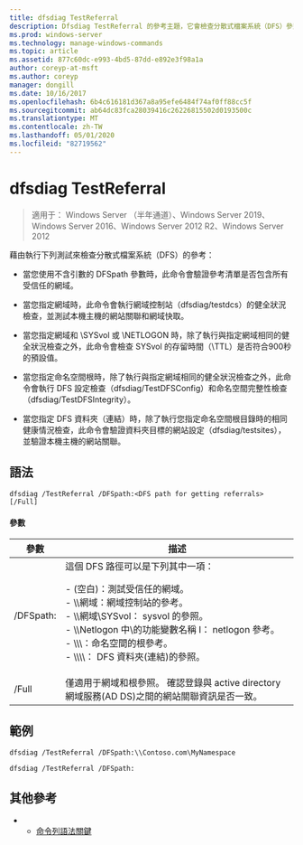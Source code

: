 ```yaml
---
title: dfsdiag TestReferral
description: Dfsdiag TestReferral 的參考主題，它會檢查分散式檔案系統（DFS）參照。
ms.prod: windows-server
ms.technology: manage-windows-commands
ms.topic: article
ms.assetid: 877c60dc-e993-4bd5-87dd-e892e3f98a1a
author: coreyp-at-msft
ms.author: coreyp
manager: dongill
ms.date: 10/16/2017
ms.openlocfilehash: 6b4c616181d367a8a95efe6484f74af0ff88cc5f
ms.sourcegitcommit: ab64dc83fca28039416c26226815502d0193500c
ms.translationtype: MT
ms.contentlocale: zh-TW
ms.lasthandoff: 05/01/2020
ms.locfileid: "82719562"
---
```

# <a name="dfsdiag-testreferral"></a>dfsdiag TestReferral

> 適用于： Windows Server （半年通道）、Windows Server 2019、Windows Server 2016、Windows Server 2012 R2、Windows Server 2012

藉由執行下列測試來檢查分散式檔案系統（DFS）的參考：

- 當您使用不含引數的 DFSpath 參數時，此命令會驗證參考清單是否包含所有受信任的網域。

- 當您指定網域時，此命令會執行網域控制站（dfsdiag/testdcs）的健全狀況檢查，並測試本機主機的網站關聯和網域快取。

- 當您指定網域和 \SYSvol 或 \NETLOGON 時，除了執行與指定網域相同的健全狀況檢查之外，此命令會檢查 SYSvol 的存留時間（\TTL）是否符合900秒的預設值。

- 當您指定命名空間根時，除了執行與指定網域相同的健全狀況檢查之外，此命令會執行 DFS 設定檢查（dfsdiag/TestDFSConfig）和命名空間完整性檢查（dfsdiag/TestDFSIntegrity）。

- 當您指定 DFS 資料夾（連結）時，除了執行您指定命名空間根目錄時的相同健康情況檢查，此命令會驗證資料夾目標的網站設定（dfsdiag/testsites），並驗證本機主機的網站關聯。

## <a name="syntax"></a>語法

```
dfsdiag /TestReferral /DFSpath:<DFS path for getting referrals> [/Full]
```

#### <a name="parameters"></a>參數

|參數|描述|
|-------|--------|
| /DFSpath:<path for getting referrals>|這個 DFS 路徑可以是下列其中一項：<p>-   \(空白\)：測試受信任的網域。<br />-   \\\\網域：網域控制站的參考。<br />-   \\\\網域\\SYSvol： sysvol 的參照。<br />-   \\\\Netlogon 中\\的功能變數名稱 I： netlogon 參考。<br />-   \\\\<Domain or server>\\<Namespace Root>：命名空間的根參考。<br />-   \\\\<Domain or server>\\<Namespace root>\\<DFS folder>： DFS 資料夾\(連結\)的參照。|
|/Full|僅適用于網域和根參照。 確認登錄與 active directory 網域服務\(AD DS\)之間的網站關聯資訊是否一致。|

## <a name="examples"></a>範例

```
dfsdiag /TestReferral /DFSpath:\\Contoso.com\MyNamespace
```

```
dfsdiag /TestReferral /DFSpath:
```

## <a name="additional-references"></a>其他參考

-   - [命令列語法關鍵](command-line-syntax-key.md)


